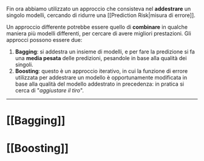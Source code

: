 Fin ora abbiamo utilizzato un approccio che consisteva nel **addestrare** un singolo modelli, cercando di ridurre una [[Prediction Risk|misura di errore]].

Un approccio differente potrebbe essere quello di **combinare** in qualche maniera più modelli differenti, per cercare di avere migliori prestazioni.
Gli approcci possono essere due:
1. **Bagging**: si addestra un insieme di modelli, e per fare la predizione si fa una **media pesata** delle predizioni, pesandole in base alla qualità dei singoli.
2. **Boosting**: questo è un approccio iterativo, in cui la funzione di errore utilizzata per addestrare un modello è opportunamente modificata in base alla qualità del modello addestrato in precedenza: in pratica si cerca di "*aggiustare il tiro*".

-----
# [[Bagging]]
# [[Boosting]]